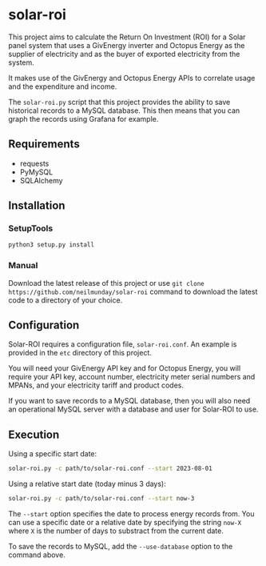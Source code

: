 # solar-roi

This project aims to calculate the Return On Investment (ROI) for a Solar panel system that uses a GivEnergy inverter and Octopus Energy as the supplier of electricity and as the buyer of exported electricity from the system.

It makes use of the GivEnergy and Octopus Energy APIs to correlate usage and the expenditure and income.

The `solar-roi.py` script that this project provides the ability to save historical records to a MySQL database. This then means that you can graph the records using Grafana for example.

## Requirements

* requests
* PyMySQL
* SQLAlchemy

## Installation

### SetupTools

```bash
python3 setup.py install
```

### Manual

Download the latest release of this project or use `git clone https://github.com/neilmunday/solar-roi` command to download the latest code to a directory of your choice.

## Configuration

Solar-ROI requires a configuration file, `solar-roi.conf`. An example is provided in the `etc` directory of this project.

You will need your GivEnergy API key and for Octopus Energy, you will require your API key, account number, electricity meter serial numbers and MPANs, and your electricity tariff and product codes.

If you want to save records to a MySQL database, then you will also need an operational MySQL server with a database and user for Solar-ROI to use.

## Execution

Using a specific start date:

```bash
solar-roi.py -c path/to/solar-roi.conf --start 2023-08-01
```

Using a relative start date (today minus 3 days):

```bash
solar-roi.py -c path/to/solar-roi.conf --start now-3
```

The `--start` option specifies the date to process energy records from. You can use a specific date or a relative date by specifying the string `now-X` where `X` is the number of days to substract from the current date.

To save the records to MySQL, add the `--use-database` option to the command above.
